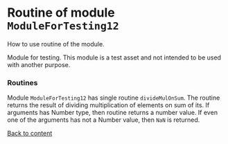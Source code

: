 # Routine of module `ModuleForTesting12`

How to use routine of the module.

Module for testing. This module is a test asset and not intended to be used with another purpose.

### Routines

Module `ModuleForTesting12` has single routine `divideMulOnSum`. The routine returns the result of dividing multiplication of elements on sum of its. If arguments has Number type, then routine returns a number value. If even one of the arguments has not a Number value, then `NaN` is returned.

[Back to content](./README.md#Tutorials)
